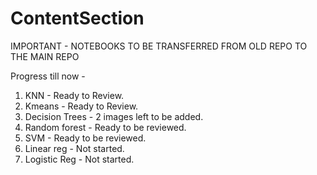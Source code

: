 # ContentSection

IMPORTANT - NOTEBOOKS TO BE TRANSFERRED FROM OLD REPO TO THE MAIN REPO

Progress till now - 
1) KNN - Ready to Review.
2) Kmeans - Ready to Review.
3) Decision Trees -  2 images left to be added.
4) Random forest -  Ready to be reviewed.
6) SVM - Ready to be reviewed.
7) Linear reg - Not started.
8) Logistic Reg -  Not started.
